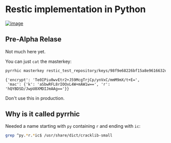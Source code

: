 # Restic implementation in Python

[![image](https://github.com/juergenhoetzel/pyrrhic/workflows/CI/badge.svg?branch=master)](https://github.com/juergenhoetzel/pyrrhic/actions?workflow=main)

## Pre-Alpha Relase

Not much here yet.

You can just `cat` the masterkey:
```bash
pyrrhic masterkey restic_test_repository/keys/98f9e68226bf15a8e9616632df7c9df543e255b388bfca1cde0218009b77cdeb 

```

```
{'encrypt': 'Te0IPiu0wvEtr2+J59McgTrjCp/ynVxC/mmM9mX/t+E=',
 'mac': {'k': 'aSbwRFL8rIOOxL4W+mAW1w==', 'r': 'hQYBDSD/JwpU8XMDIJmAAg=='}}
```

Don't use this in production.

## Why is it called pyrrhic

Needed a name starting with `py` containing `r` and ending with `ic`:

```bash
grep ^py.*r.*ic$ /usr/share/dict/cracklib-small
```

